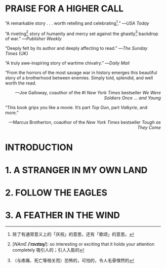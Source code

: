 # PRAISE FOR A HIGHER CALL

“A remarkable story . . . worth retelling and celebrating[^celebrating].” —*USA Today*

“A riveting[^riveting] story of humanity and mercy set against the ghastly[^ghastly] backdrop of war.” —*Publisher Weekly*

“Deeply felt by its author and deeply affecting to read.” —*The Sunday Times* (UK)

“A truly awe-inspiring story of wartime chivalry.” —*Daily Mail*

“From the horrors of the most savage war in history emerges this beautiful story of a brotherhood between enemies. Simply told, splendid, and well worth the read.

<p align="right">—Joe Galloway, coauthor of the #I <i>New York Times</i> bestseller <i>We Were Soldiers Once ... and Young</i> </p>

“This book grips you like a movie. It’s part *Top Gun*, part *Valkyrie*, and more.” 

<p align="right">—Marcus Brotherton, coauthor of the <i>New York Times</i> bestseller <i>Tough as They Come</i></p>

















[^celebrating]: 除了有通常意义上的「庆祝」的意思，还有「歌颂」的意思。
[^riveting]: [*NAmE* **/ˈrɪvɪtɪŋ/**]: so interesting or exciting that it holds your attention completely 吸引人的；引人入胜的
[^ghastly]: （与疼痛、死亡等相关而）恐怖的，可怕的，令人毛骨悚然的
[^against the backdrop of …]: 在……背景下











# INTRODUCTION



# 1. A STRANGER IN MY OWN LAND

# 2. FOLLOW THE EAGLES

# 3. A FEATHER IN THE WIND












